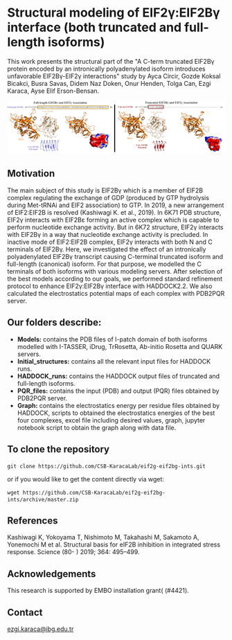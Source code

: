 # Structural modeling of EIF2γ:EIF2Bγ interface (both truncated and full-length isoforms)

This work presents the structural part of the "A C-term truncated EIF2Bγ protein encoded by an intronically polyadenylated isoform introduces unfavorable EIF2Bγ-EIF2γ interactions" study by Ayca Circir, Gozde Koksal Bicakci, Busra Savas, Didem Naz Doken, Onur Henden, Tolga Can, Ezgi Karaca, Ayse Elif Erson-Bensan.

<img src="logo.jpg" alt="logo" />

## Motivation
The main subject of this study is EIF2Bγ which is a member of EIF2B complex regulating the exchange of GDP (produced by GTP hydrolysis during Met-tRNAi and EIF2 association) to GTP. In 2019, a new arrangement of EIF2:EIF2B is resolved (Kashiwagi K. et al., 2019). In 6K71 PDB structure, EIF2γ interacts with EIF2Bε forming an active complex which is capable to perform nucleotide exchange activity. But in 6K72 structure, EIF2γ interacts with EIF2Bγ in a way that nucleotide exchange activity is precluded. In inactive mode of EIF2:EIF2B complex, EIF2γ interacts with both N and C terminals of EIF2Bγ. Here, we investigated the effect of an intronically polyadenylated EIF2Bγ transcript causing C-terminal truncated isoform and full-length (canonical) isoform. 
For that purpose, we modelled the C terminals of both isoforms with various modeling servers. After selection of the best models according to our goals, we performed standard refinement protocol to enhance EIF2γ:EIF2Bγ interface with HADDOCK2.2. We also calculated the electrostatics potential maps of each complex with PDB2PQR server. 


## Our folders describe:

- **Models:** contains the PDB files of I-patch domain of both isoforms modelled with I-TASSER, iDrug, TrRosetta, Ab-initio Rosetta and QUARK servers. 
- **Initial_structures:** contains all the relevant input files for HADDOCK runs.
- **HADDOCK_runs:** contains the HADDOCK output files of truncated and full-length isoforms.
- **PQR_files:** contains the input (PDB) and output (PQR) files obtained by PDB2PQR server.
- **Graph:** contains the electrostatics energy per residue files obtained by HADDOCK, scripts to obtained the electrostatics energies of the best four complexes, excel file including desired values, graph, jupyter notebook script to obtain the graph along with data file. 


  
## To clone the repository

```
git clone https://github.com/CSB-KaracaLab/eif2g-eif2bg-ints.git
```
or if you would like to get the content directly via wget:
```
wget https://github.com/CSB-KaracaLab/eif2g-eif2bg-ints/archive/master.zip
```

## References

Kashiwagi K, Yokoyama T, Nishimoto M, Takahashi M, Sakamoto A, Yonemochi M et al. Structural basis for eIF2B inhibition in integrated stress response. Science (80- ) 2019; 364: 495–499.

## Acknowledgements
This research is supported by EMBO installation grant( (#4421). 

## Contact 
ezgi.karaca@ibg.edu.tr
